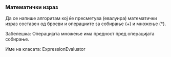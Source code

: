 ### Математички израз

Да се напише алгоритам кој ќе пресметува (евалуира) математички израз составен од броеви и операциите за собирање (+) и
множење (*).

Забелешка: Операцијата множење има предност пред операцијата собирање.

Име на класата: ExpressionEvaluator